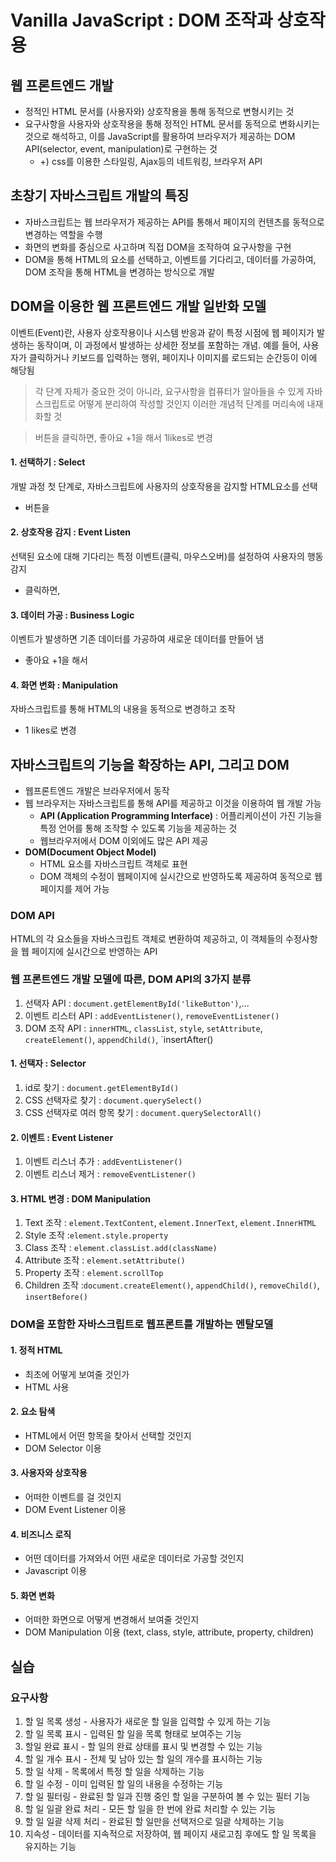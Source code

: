 # Vanilla JavaScript : DOM 조작과 상호작용

## 웹 프론트엔드 개발

- 정적인 HTML 문서를 (사용자와) 상호작용을 통해 동적으로 변형시키는 것
- 요구사항을 사용자와 상호작용을 통해 정적인 HTML 문서를 동적으로 변화시키는 것으로 해석하고, 이를 JavaScript를 활용하여 브라우저가 제공하는 DOM API(selector, event, manipulation)로 구현하는 것
  - +) css를 이용한 스타일링, Ajax등의 네트워킹, 브라우저 API

## 초창기 자바스크립트 개발의 특징

- 자바스크립트는 웹 브라우저가 제공하는 API를 통해서 페이지의 컨텐츠를 동적으로 변경하는 역할을 수행
- 화면의 변화를 중심으로 사고하며 직접 DOM을 조작하여 요구사항을 구현
- DOM을 통해 HTML의 요소를 선택하고, 이벤트를 기다리고, 데이터를 가공하여, DOM 조작을 통해 HTML을 변경하는 방식으로 개발

## DOM을 이용한 웹 프론트엔드 개발 일반화 모델

이벤트(Event)란, 사용자 상호작용이나 시스템 반응과 같이 특정 시점에 웹 페이지가 발생하는 동작이며, 이 과정에서 발생하는 상세한 정보를 포함하는 개념.
예를 들어, 사용자가 클릭하거나 키보드를 입력하는 행위, 페이지나 이미지를 로드되는 순간등이 이에 해당됨

> 각 단계 자체가 중요한 것이 아니라, 요구사항을 컴퓨터가 알아들을 수 있게 자바스크립트로 어떻게 분리하여 작성할 것인지 이러한 개념적 단계를 머리속에 내재화할 것

> 버튼을 클릭하면, 좋아요 +1을 해서 1likes로 변경

#### 1. 선택하기 : Select

개발 과정 첫 단계로, 자바스크립트에 사용자의 상호작용을 감지할 HTML요소를 선택

- 버튼을

#### 2. 상호작용 감지 : Event Listen

선택된 요소에 대해 기다리는 특정 이벤트(클릭, 마우스오버)를 설정하여 사용자의 행동감지

- 클릭하면,

#### 3. 데이터 가공 : Business Logic

이벤트가 발생하면 기존 데이터를 가공하여 새로운 데이터를 만들어 냄

- 좋아요 +1을 해서

#### 4. 화면 변화 : Manipulation

자바스크립트를 통해 HTML의 내용을 동적으로 변경하고 조작

- 1 likes로 변경

## 자바스크립트의 기능을 확장하는 API, 그리고 DOM

- 웹프론트엔드 개발은 브라우저에서 동작
- 웹 브라우저는 자바스크립트를 통해 API를 제공하고 이것을 이용하여 웹 개발 가능
  - **API (Application Programming Interface)** : 어플리케이션이 가진 기능을 특정 언어를 통해 조작할 수 있도록 기능을 제공하는 것
  - 웹브라우저에서 DOM 이외에도 많은 API 제공
- **DOM(Document Object Model)**
  - HTML 요소를 자바스크립트 객체로 표현
  - DOM 객체의 수정이 웹페이지에 실시간으로 반영하도록 제공하여 동적으로 웹 페이지를 제어 가능

### DOM API

HTML의 각 요소들을 자바스크립트 객체로 변환하여 제공하고, 이 객체들의 수정사항을 웹 페이지에 실시간으로 반영하는 API

### 웹 프론트엔드 개발 모델에 따른, DOM API의 3가지 분류

1. 선택자 API : `document.getElementById('likeButton')`,...
2. 이벤트 리스터 API : `addEventListener()`, `removeEventListener()`
3. DOM 조작 API : `innerHTML`, `classList`, `style`, `setAttribute`, `createElement()`, `appendChild()`, `insertAfter()

#### 1. 선택자 : Selector

1. id로 찾기 : `document.getElementById()`
2. CSS 선택자로 찾기 : `document.querySelect()`
3. CSS 선택자로 여러 항목 찾기 : `document.querySelectorAll()`

#### 2. 이벤트 : Event Listener

1. 이벤트 리스너 추가 : `addEventListener()`
2. 이벤트 리스너 제거 : `removeEventListener()`

#### 3. HTML 변경 : DOM Manipulation

1. Text 조작 : `element.TextContent`, `element.InnerText`, `element.InnerHTML`
2. Style 조작 :`element.style.property`
3. Class 조작 : `element.classList.add(className)`
4. Attribute 조작 : `element.setAttribute()`
5. Property 조작 : `element.scrollTop`
6. Children 조작 :`document.createElement()`, `appendChild()`, `removeChild()`, `insertBefore()`

### DOM을 포함한 자바스크립트로 웹프론트를 개발하는 멘탈모델

#### 1. 정적 HTML

- 최초에 어떻게 보여줄 것인가
- HTML 사용

#### 2. 요소 탐색

- HTML에서 어떤 항목을 찾아서 선택할 것인지
- DOM Selector 이용

#### 3. 사용자와 상호작용

- 어떠한 이벤트를 걸 것인지
- DOM Event Listener 이용

#### 4. 비즈니스 로직

- 어떤 데이터를 가져와서 어떤 새로운 데이터로 가공할 것인지
- Javascript 이용

#### 5. 화면 변화

- 어떠한 화면으로 어떻게 변경해서 보여줄 것인지
- DOM Manipulation 이용 (text, class, style, attribute, property, children)

## 실습

### 요구사항

1. 할 일 목록 생성 - 사용자가 새로운 할 일을 입력할 수 있게 하는 기능
2. 할 일 목록 표시 - 입력된 할 일을 목록 형태로 보여주는 기능
3. 할일 완료 표시 - 할 일의 완료 상태를 표시 및 변경할 수 있는 기능
4. 할 일 개수 표시 - 전체 및 남아 있는 할 일의 개수를 표시하는 기능
5. 할 일 삭제 - 목록에서 특정 할 일을 삭제하는 기능
6. 할 일 수정 - 이미 입력된 할 일의 내용을 수정하는 기능
7. 할 일 필터링 - 완료된 할 일과 진행 중인 할 일을 구분하여 볼 수 있는 필터 기능
8. 할 일 일괄 완료 처리 - 모든 할 일을 한 번에 완료 처리할 수 있는 기능
9. 할 일 일괄 삭제 처리 - 완료된 할 일만을 선택저으로 일괄 삭제하는 기능
10. 지속성 - 데이터를 지속적으로 저장하여, 웹 페이지 새로고침 후에도 할 일 목록을 유지하는 기능
